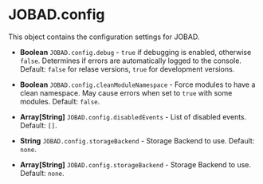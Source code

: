 # JOBAD.config
This object contains the configuration settings for JOBAD. 

* **Boolean** `JOBAD.config.debug` - `true` if debugging is enabled, otherwise `false`. Determines if errors are automatically logged to the console. Default: `false` for relase versions, `true` for development versions. 

* **Boolean** `JOBAD.config.cleanModuleNamespace` - Force modules to have a clean namespace. May cause errors when set to `true` with some modules. Default: `false`. 

* **Array[String]** `JOBAD.config.disabledEvents` - List of disabled events. Default: `[]`. 

* **String** `JOBAD.config.storageBackend` - Storage Backend to use. Default: `none`. 

* **Array[String]** `JOBAD.config.storageBackend` - Storage Backend to use. Default: `none`. 

